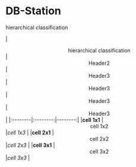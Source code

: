 # DB-Station

hierarchical classification 

|  <center>hierarchical classification</center> |  <center>Header2</center> |  <center>Header3</center> |<center>Header3</center> |<center>Header3</center> |<center>Header3</center> |
|:--------|:--------:|--------:|
|**cell 1x1** | <center>cell 1x2 </center> |*cell 1x3* |
|**cell 2x1** | <center>cell 2x2 </center> |*cell 2x3* |
|**cell 3x1** | <center>cell 3x2 </center> |*cell 3x3* |

